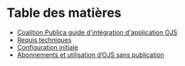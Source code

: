 # Table des matières

* [Coalition Publica guide d'intégration d'application OJS](.)
* [Requis techniques](./requirements.md)
* [Configuration initiale](./initial-setup.md)
* [Abonnements et utilisation d’OJS sans publication](./subscriptions.md)
